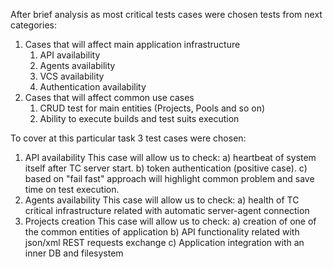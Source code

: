 After brief analysis as most critical tests cases were chosen tests from next categories: 
1. Cases that will affect main application infrastructure
    1. API availability
    2. Agents availability
    3. VCS availability
    4. Authentication availability
2. Cases that will affect common use cases
    1. CRUD test for main entities (Projects, Pools and so on)
    2. Ability to execute builds and test suits execution

To cover at this particular task 3 test cases were chosen:
1. API availability
    This case will allow us to check: 
    a) heartbeat of system itself after TC server start. 
    b) token authentication (positive case).
    c) based on "fail fast" approach will highlight common problem and save time on test execution.
2. Agents availability
    This case will allow us to check: 
    a) health of TC critical infrastructure related with automatic server-agent connection
3.  Projects creation
    This case will allow us to check:
    a) creation of one of the common entities of application
    b) API functionality related with json/xml REST requests exchange
    c) Application integration with an inner DB and filesystem 
    
